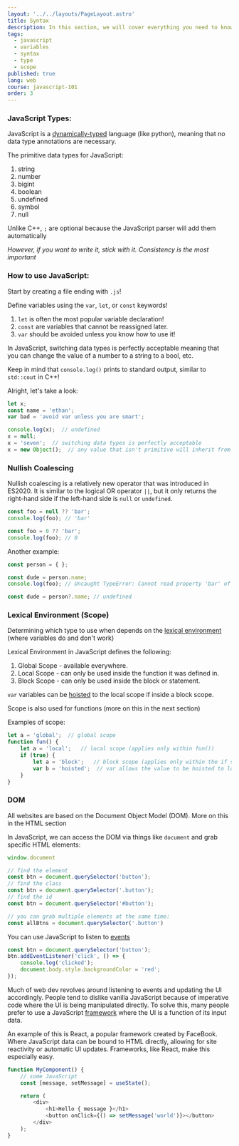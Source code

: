 ```yaml
---
layout: '../../layouts/PageLayout.astro'
title: Syntax
description: In this section, we will cover everything you need to know about JavaScript Syntax!
tags:
  - javascript
  - variables
  - syntax
  - type
  - scope
published: true
lang: web
course: javascript-101
order: 3
---
```


### JavaScript Types:
JavaScript is a [dynamically-typed](https://developer.mozilla.org/en-US/docs/Glossary/Dynamic_typing) language (like python), meaning that no data type annotations are necessary.

The primitive data types for JavaScript:
1. string
2. number
3. bigint
4. boolean
5. undefined
6. symbol
7. null

Unlike C++, `;` are optional because the JavaScript parser will add them automatically

_However, if you want to write it, stick with it. Consistency is the most important_

### How to use JavaScript:
Start by creating a file ending with `.js`!

Define variables using the `var`, `let`, or `const` keywords!
1. `let` is often the most popular variable declaration!
2. `const` are variables that cannot be reassigned later.
3. `var` should be avoided unless you know how to use it!

In JavaScript, switching data types is perfectly acceptable meaning that you can change the value of a number to a string to a bool, etc.

Keep in mind that `console.log()` prints to standard output, similar to `std::cout` in C++!

Alright, let's take a look:

```js
let x;
const name = 'ethan';
var bad = 'avoid var unless you are smart';

console.log(x);  // undefined
x = null;
x = 'seven';  // switching data types is perfectly acceptable
x = new Object();  // any value that isn't primitive will inherit from the object class
```

### Nullish Coalescing
Nullish coalescing is a relatively new operator that was introduced in ES2020. It is similar to the logical OR operator `||`, but it only returns the right-hand side if the left-hand side is `null` or `undefined`.

```js
const foo = null ?? 'bar';
console.log(foo); // 'bar'

const foo = 0 ?? 'bar';
console.log(foo); // 0
```

Another example:
```js
const person = { };

const dude = person.name;
console.log(foo); // Uncaught TypeError: Cannot read property 'bar' of undefined

const dude = person?.name; // undefined
```
### Lexical Environment (Scope)
Determining which type to use when depends on the [lexical environment](https://developer.mozilla.org/en-US/docs/Web/JavaScript/Closures) (where variables do and don't work)

Lexical Environment in JavaScript defines the following:
1. Global Scope - available everywhere.
2. Local Scope - can only be used inside the function it was defined in.
3. Block Scope - can only be used inside the block or statement.

`var` variables can be [hoisted](https://developer.mozilla.org/en-US/docs/Glossary/Hoisting) to the local scope if inside a block scope.

Scope is also used for functions (more on this in the next section)

Examples of scope:
```js
let a = 'global';  // global scope
function fun() {
	let a = 'local';   // local scope (applies only within fun())
	if (true) {
		let a = 'block';   // block scope (applies only within the if statement)
		var b = 'hoisted';  // var allows the value to be hoisted to local scope
	}
}
```
### DOM
All websites are based on the Document Object Model (DOM). More on this in the HTML section

In JavaScript, we can access the DOM via things like `document` and grab specific HTML elements:
```js
window.document

// find the element
const btn = document.querySelector('button');
// find the class
const btn = document.querySelector('.button');
// find the id
const btn = document.querySelector('#button');

// you can grab multiple elements at the same time:
const allBtns = document.querySelector('.button')
```

You can use JavaScript to listen to [events](https://developer.mozilla.org/en-US/docs/Learn/JavaScript/Building_blocks/Events)
```js
const btn = document.querySelector('button');
btn.addEventListener('click', () => {
	console.log('clicked');
	document.body.style.backgroundColor = 'red';
});
```

Much of web dev revolves around listening to events and updating the UI accordingly. People tend to dislike vanilla JavaScript because of imperative code where the UI is being manipulated directly. To solve this, many people prefer to use a JavaScript [framework](https://developer.mozilla.org/en-US/docs/Learn/Tools_and_testing/Client-side_JavaScript_frameworks) where the UI is a function of its input data.

An example of this is React, a popular framework created by FaceBook. Where JavaScript data can be bound to HTML directly, allowing for site reactivity or automatic UI updates. Frameworks, like React, make this especially easy.
```js
function MyComponent() {
	// some JavaScript
	const [message, setMessage] = useState();

	return (
		<div>
			<h1>Hello { message }</h1>
			<button onClick={() => setMessage('world')}></button>
		</div>
	);
}
```
